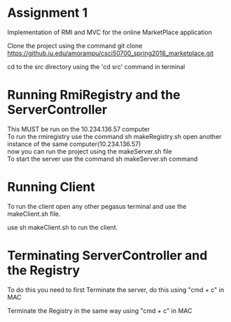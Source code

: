 # Assignment 1  
Implementation of RMI and MVC for the online MarketPlace application  

Clone the project using the command git clone https://github.iu.edu/amorampu/csci50700_spring2018_marketplace.git  

cd to the src directory using the 'cd src' command in terminal  

# Running RmiRegistry and the ServerController
This MUST be run on the 10.234.136.57 computer  
To run the rmiregistry use the command sh makeRegistry.sh
open another instance of the same computer(10.234.136.57)      
now you can run the project using the makeServer.sh file  
To start the server use the command sh makeServer.sh command

# Running Client

To run the client open any other pegasus terminal and use the makeClient.sh file.  

use sh makeClient.sh to run the client.  

# Terminating ServerController and the Registry
To do this you need to first Terminate the server, do this using "cmd + c" in MAC  

Terminate the Registry in the same way using "cmd + c" in MAC